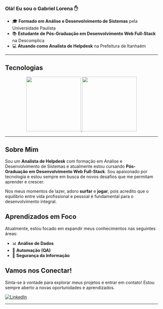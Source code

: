 ### Olá! Eu sou o Gabriel Lorena ✋

- 🎓 **Formado em Análise e Desenvolvimento de Sistemas** pela Universidade Paulista
- 📚 **Estudante de Pós-Graduação em Desenvolvimento Web Full-Stack** na Descomplica
- 💻 **Atuando como Analista de Helpdesk** na Prefeitura de Itanhaém

---

## Tecnologias

<div align="center">
  <a href="https://github.com/gabriellorena">
    <img height="180em" src="https://github-readme-stats.vercel.app/api?username=gabriellorena&show_icons=true&theme=dracula&include_all_commits=true&count_private=true"/>
    <img height="180em" src="https://github-readme-stats.vercel.app/api/top-langs/?username=gabriellorena&layout=compact&langs_count=7&theme=dracula"/>
  </a>
</div>

---

## Sobre Mim

Sou um **Analista de Helpdesk** com formação em Análise e Desenvolvimento de Sistemas e atualmente estou cursando **Pós-Graduação em Desenvolvimento Web Full-Stack**. Sou apaixonado por tecnologia e estou sempre em busca de novos desafios que me permitam aprender e crescer.

Nos meus momentos de lazer, adoro **surfar** e **jogar**, pois acredito que o equilíbrio entre vida profissional e pessoal é fundamental para o desenvolvimento integral.

## Aprendizados em Foco

Atualmente, estou focado em expandir meus conhecimentos nas seguintes áreas:

- 📊 **Análise de Dados**
- 🤖 **Automação (QA)**
- 🔐 **Segurança da Informação**

## Vamos nos Conectar!

Sinta-se à vontade para explorar meus projetos e entrar em contato! Estou sempre aberto a novas oportunidades e aprendizados.

[![LinkedIn](https://img.shields.io/badge/-Gabriel%20Lorena-blue?style=flat&logo=linkedin&logoColor=white)](https://www.linkedin.com/in/gabriellorena)

---
